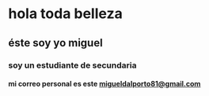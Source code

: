 # hola toda belleza
## éste soy yo miguel
### soy un estudiante de secundaria
#### mi correo personal es este migueldalporto81@gmail.com

